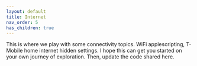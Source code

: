 ```yaml
---
layout: default
title: Internet
nav_order: 5
has_children: true
---
```


This is where we play with some connectivity topics. WiFi applescripting, T-Mobile home internet hidden settings. I hope this can get you started on your own journey of exploration. Then, update the code shared here.

